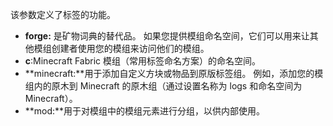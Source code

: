 该参数定义了标签的功能。

* **forge:** 是矿物词典的替代品。 如果您提供模组命名空间，它们可以用来让其他模组创建者使用您的模组来访问他们的模组。
* **c**:Minecraft Fabric 模组（常用标签命名方案）的命名空间。
* **minecraft:**用于添加自定义方块或物品到原版标签组。 例如，添加您的模组内的原木到 Minecraft 的原木组（通过设置名称为 logs 和命名空间为 Minecraft）。
* **mod:**用于对模组中的模组元素进行分组，以供内部使用。